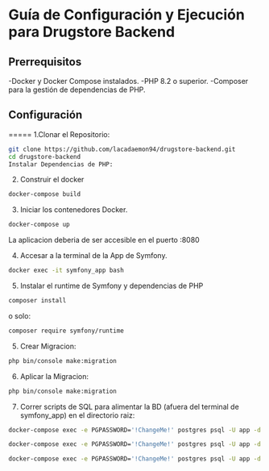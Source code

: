 # Guía de Configuración y Ejecución para Drugstore Backend
## Prerrequisitos
-Docker y Docker Compose instalados.
-PHP 8.2 o superior.
-Composer para la gestión de dependencias de PHP.

## Configuración
=====
1.Clonar el Repositorio:
```bash
git clone https://github.com/lacadaemon94/drugstore-backend.git
cd drugstore-backend
Instalar Dependencias de PHP:
```
2. Construir el docker
```bash
docker-compose build
```
3. Iniciar los contenedores Docker.
```bash
docker-compose up
```
La aplicacion deberia de ser accesible en el puerto :8080

4. Accesar a la terminal de la App de Symfony.
```bash
docker exec -it symfony_app bash
```
5. Instalar el runtime de Symfony y dependencias de PHP
```bash
composer install
``` 
o solo:
```bash
composer require symfony/runtime
```
5. Crear Migracion:
```bash
php bin/console make:migration
``` 
6. Aplicar la Migracion:
```bash
php bin/console make:migration
``` 
7. Correr scripts de SQL para alimentar la BD (afuera del terminal de symfony_app) en el directorio raiz:
```bash
docker-compose exec -e PGPASSWORD='!ChangeMe!' postgres psql -U app -d app -f /var/www/sql_scripts/01_producto.sql
``` 
```bash
docker-compose exec -e PGPASSWORD='!ChangeMe!' postgres psql -U app -d app -f /var/www/sql_scripts/02_tipo.sql
``` 
```bash
docker-compose exec -e PGPASSWORD='!ChangeMe!' postgres psql -U app -d app -f /var/www/sql_scripts/03_inventario.sql
``` 
